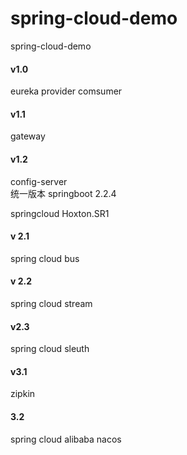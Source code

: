 # spring-cloud-demo
spring-cloud-demo

#### v1.0

eureka   provider  comsumer

#### v1.1

gateway 

#### v1.2

config-server   
统一版本  springboot  2.2.4

springcloud   Hoxton.SR1

#### v 2.1
spring cloud bus 

#### v 2.2
spring cloud stream

#### v2.3

spring cloud sleuth

#### v3.1

zipkin

#### 3.2
spring cloud alibaba nacos